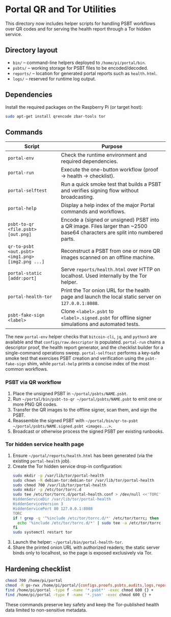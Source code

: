 # Portal QR and Tor Utilities

This directory now includes helper scripts for handling PSBT workflows over QR codes and for serving the health report through a Tor hidden service.

## Directory layout

- `bin/` – command-line helpers deployed to `/home/pi/portal/bin`.
- `psbts/` – working storage for PSBT files to be encoded/decoded.
- `reports/` – location for generated portal reports such as `health.html`.
- `logs/` – reserved for runtime log output.

## Dependencies

Install the required packages on the Raspberry Pi (or target host):

```bash
sudo apt-get install qrencode zbar-tools tor
```

## Commands

| Script | Purpose |
| --- | --- |
| `portal-env` | Check the runtime environment and required dependencies. |
| `portal-run` | Execute the one-button workflow (proof → health → checklist). |
| `portal-selftest` | Run a quick smoke test that builds a PSBT and verifies signing flow without broadcasting. |
| `portal-help` | Display a help index of the major Portal commands and workflows. |
| `psbt-to-qr <file.psbt> [out.png]` | Encode a (signed or unsigned) PSBT into a QR image. Files larger than ~2500 base64 characters are split into numbered parts. |
| `qr-to-psbt <out.psbt> <img1.png> [img2.png ...]` | Reconstruct a PSBT from one or more QR images scanned on an offline machine. |
| `portal-static [addr:port]` | Serve `reports/health.html` over HTTP on localhost. Used internally by the Tor helper. |
| `portal-health-tor` | Print the Tor onion URL for the health page and launch the local static server on `127.0.0.1:8088`. |
| `psbt-fake-sign <label>` | Clone `<label>.psbt` to `<label>.signed.psbt` for offline signer simulations and automated tests. |

The new `portal-env` helper checks that `bitcoin-cli`, `jq`, and `python3` are available and that `configs/raw.descriptor` is populated. `portal-run` chains a descriptor proof, the health report generator, and the checklist builder for a single-command operations sweep. `portal-selftest` performs a key-safe smoke test that exercises PSBT creation and verification using the `psbt-fake-sign` shim, while `portal-help` prints a concise index of the most common workflows.

### PSBT via QR workflow

1. Place the unsigned PSBT in `~/portal/psbts/NAME.psbt`.
2. Run `~/portal/bin/psbt-to-qr ~/portal/psbts/NAME.psbt` to emit one or more PNG QR codes.
3. Transfer the QR images to the offline signer, scan them, and sign the PSBT.
4. Reassemble the signed PSBT with `~/portal/bin/qr-to-psbt ~/portal/psbts/NAME.signed.psbt <images...>`.
5. Broadcast or otherwise process the signed PSBT per existing runbooks.

### Tor hidden service health page

1. Ensure `~/portal/reports/health.html` has been generated (via the existing `portal-health` job).
2. Create the Tor hidden service drop-in configuration:
   ```bash
   sudo mkdir -p /var/lib/tor/portal-health
   sudo chown -R debian-tor:debian-tor /var/lib/tor/portal-health
   sudo chmod 700 /var/lib/tor/portal-health
   sudo mkdir -p /etc/tor/torrc.d
   sudo tee /etc/tor/torrc.d/portal-health.conf > /dev/null <<'TORC'
   HiddenServiceDir /var/lib/tor/portal-health
   HiddenServiceVersion 3
   HiddenServicePort 80 127.0.0.1:8088
   TORC
   if ! grep -q '^%include /etc/tor/torrc.d/*' /etc/tor/torrc; then
     echo '%include /etc/tor/torrc.d/*' | sudo tee -a /etc/tor/torrc
   fi
   sudo systemctl restart tor
   ```
3. Launch the helper: `~/portal/bin/portal-health-tor`.
4. Share the printed onion URL with authorized readers; the static server binds only to localhost, so the page is exposed exclusively via Tor.

## Hardening checklist

```bash
chmod 700 /home/pi/portal
chmod -R go-rwx /home/pi/portal/{configs,proofs,psbts,audits,logs,reports}
find /home/pi/portal -type f -name '*.psbt*' -exec chmod 600 {} +
find /home/pi/portal -type f -name '*.json' -exec chmod 600 {} +
```

These commands preserve key safety and keep the Tor-published health data limited to non-sensitive metadata.

